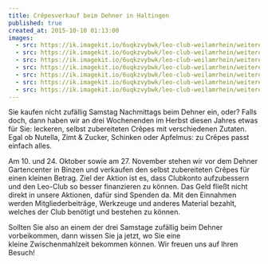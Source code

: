 ```yaml
---
title: Crêpesverkauf beim Dehner in Haltingen
published: true
created_at: 2015-10-10 01:13:00
images:
  - src: https://ik.imagekit.io/6uqkzvybwk/leo-club-weilamrhein/weitere/35-01.jpg
  - src: https://ik.imagekit.io/6uqkzvybwk/leo-club-weilamrhein/weitere/35-02.jpg
  - src: https://ik.imagekit.io/6uqkzvybwk/leo-club-weilamrhein/weitere/35-03.jpg
  - src: https://ik.imagekit.io/6uqkzvybwk/leo-club-weilamrhein/weitere/35-04.jpg
  - src: https://ik.imagekit.io/6uqkzvybwk/leo-club-weilamrhein/weitere/35-05.jpg
  - src: https://ik.imagekit.io/6uqkzvybwk/leo-club-weilamrhein/weitere/35-06.jpg
  - src: https://ik.imagekit.io/6uqkzvybwk/leo-club-weilamrhein/weitere/35-07.jpg
---
```


Sie kaufen nicht zufällig Samstag Nachmittags beim Dehner ein, oder? Falls doch, dann haben wir an drei Wochenenden im Herbst diesen Jahres etwas für Sie: leckeren, selbst zubereiteten Crêpes mit verschiedenen Zutaten. Egal ob Nutella, Zimt & Zucker, Schinken oder Apfelmus: zu Crêpes passt einfach alles.

Am 10. und 24. Oktober sowie am 27. November stehen wir vor dem Dehner Gartencenter in Binzen und verkaufen den selbst zubereiteten Crêpes für einen kleinen Betrag. Ziel der Aktion ist es, dass Clubkonto aufzubessern und den Leo-Club so besser finanzieren zu können. Das Geld fließt nicht direkt in unsere Aktionen, dafür sind Spenden da. Mit den Einnahmen werden Mitgliederbeiträge, Werkzeuge und anderes Material bezahlt, welches der Club benötigt und bestehen zu können.

Sollten Sie also an einem der drei Samstage zufällig beim Dehner vorbeikommen, dann wissen Sie ja jetzt, wo Sie eine kleine Zwischenmahlzeit bekommen können. Wir freuen uns auf Ihren Besuch!
